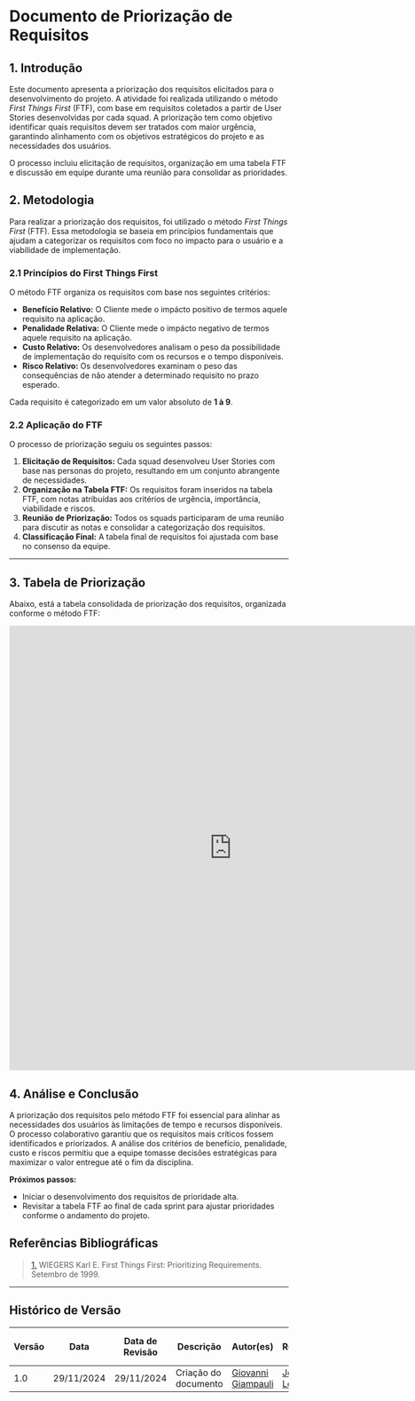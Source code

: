 # Documento de Priorização de Requisitos

## 1. Introdução

Este documento apresenta a priorização dos requisitos elicitados para o desenvolvimento do projeto. A atividade foi realizada utilizando o método *First Things First* (FTF), com base em requisitos coletados a partir de User Stories desenvolvidas por cada squad. A priorização tem como objetivo identificar quais requisitos devem ser tratados com maior urgência, garantindo alinhamento com os objetivos estratégicos do projeto e as necessidades dos usuários.

O processo incluiu elicitação de requisitos, organização em uma tabela FTF e discussão em equipe durante uma reunião para consolidar as prioridades.

## 2. Metodologia

Para realizar a priorização dos requisitos, foi utilizado o método *First Things First* (FTF). Essa metodologia se baseia em princípios fundamentais que ajudam a categorizar os requisitos com foco no impacto para o usuário e a viabilidade de implementação.

### 2.1 Princípios do First Things First

O método FTF organiza os requisitos com base nos seguintes critérios:

- **Benefício Relativo:** O Cliente mede o impácto positivo de termos aquele requisito na aplicação.
- **Penalidade Relativa:** O Cliente mede o impácto negativo de termos aquele requisito na aplicação.
- **Custo Relativo:** Os desenvolvedores analisam o peso da possibilidade de implementação do requisito com os recursos e o tempo disponíveis.
- **Risco Relativo:** Os desenvolvedores examinam o peso das consequências de não atender a determinado requisito no prazo esperado.

Cada requisito é categorizado em um valor absoluto de **1 à 9**.

### 2.2 Aplicação do FTF

O processo de priorização seguiu os seguintes passos:
1. **Elicitação de Requisitos:** Cada squad desenvolveu User Stories com base nas personas do projeto, resultando em um conjunto abrangente de necessidades.
2. **Organização na Tabela FTF:** Os requisitos foram inseridos na tabela FTF, com notas atribuídas aos critérios de urgência, importância, viabilidade e riscos.
3. **Reunião de Priorização:** Todos os squads participaram de uma reunião para discutir as notas e consolidar a categorização dos requisitos.
4. **Classificação Final:** A tabela final de requisitos foi ajustada com base no consenso da equipe.

---

## 3. Tabela de Priorização

Abaixo, está a tabela consolidada de priorização dos requisitos, organizada conforme o método FTF:

<iframe style="border: 1px solid rgba(0, 0, 0, 0.1);" width="800" height="800" src="https://docs.google.com/spreadsheets/d/e/2PACX-1vS8wM4BYyFcbTW-PTmzqwbEM5MITbuF_7JZcKzLCP2ulqC7ru2B-BjPek-KB-zB_aopoEGa7Ss0cL3c/pubhtml?gid=0&amp;single=true&amp;widget=true&amp;headers=false"></iframe>



## 4. Análise e Conclusão

A priorização dos requisitos pelo método FTF foi essencial para alinhar as necessidades dos usuários às limitações de tempo e recursos disponíveis. O processo colaborativo garantiu que os requisitos mais críticos fossem identificados e priorizados. A análise dos critérios de benefício, penalidade, custo e riscos permitiu que a equipe tomasse decisões estratégicas para maximizar o valor entregue até o fim da disciplina.

**Próximos passos:**

- Iniciar o desenvolvimento dos requisitos de prioridade alta.
- Revisitar a tabela FTF ao final de cada sprint para ajustar prioridades conforme o andamento do projeto.



## Referências Bibliográficas

> <a id="REF1" href="https://www.processimpact.com/articles/prioritizing.pdf">1.</a> WIEGERS Karl E. First Things First: Prioritizing Requirements. Setembro de 1999.

---

## Histórico de Versão

| Versão | Data       | Data de Revisão          | Descrição            | Autor(es)                       | Revisor(es)                       | Detalhes da revisão        |
| ------ | ---------- | ------------------------ | -------------------- | ------------------------------- | --------------------------------- | -------------------------- |
| 1.0    | 29/11/2024 | 29/11/2024 | Criação do documento | [Giovanni Giampauli](https://github.com/giovanniacg)                   | [João Artur Leles](https://github.com/joao-artl)  | [23](https://github.com/UnBArqDsw2024-2/2024.2_G3_Aprender_Entrega_02/pull/23) |

